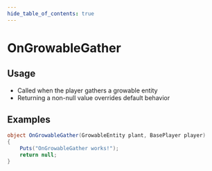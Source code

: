 ```yaml
---
hide_table_of_contents: true
---
```


# OnGrowableGather

## Usage

* Called when the player gathers a growable entity
* Returning a non-null value overrides default behavior

## Examples

```csharp title=""
object OnGrowableGather(GrowableEntity plant, BasePlayer player)
{
    Puts("OnGrowableGather works!");
    return null;
}
```
